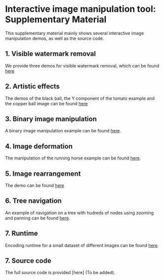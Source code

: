 # Interactive image manipulation tool: Supplementary Material

This supplementary material mainly shows several interactive image manipulation demos, as well as the source code.

## 1. Visible watermark removal

 We provide three demos for visible watermark removal, which can be found [here](./watermark)

## 2. Artistic effects

The demos of the black ball, the Y component of the tomato example and the copper ball image can be found [here](./illumination)

## 3. Binary image manipulation

A binary image manipulation example can be found [here](./ShapeManip/demo.mp4).

## 4. Image deformation

The manipulation of the running horse example can be found [here](./imageDeformation/horseManipulation.MOV).


## 5. Image rearrangement

The demo can be found [here](./rearrangement)

## 6. Tree navigation

An example of navigation on a  tree with hudreds of nodes using zooming and panning can be found [here](./tree-navigation/node-selection-zoom.mp4). 

## 7. Runtime

Encoding runtime for a small dataset of different images can be found [here](./executionTimeAnalysis/time-analysis.ipynb).

## 7. Source code

The full source code is provided [here] (To be added).
